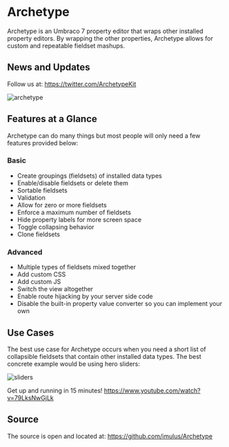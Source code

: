 # Archetype #

Archetype is an Umbraco 7 property editor that wraps other installed property editors. By wrapping the other properties, Archetype allows for custom and repeatable fieldset mashups.

## News and Updates ##
Follow us at: https://twitter.com/ArchetypeKit

![archetype](assets/archetype.png)

## Features at a Glance ##
Archetype can do many things but most people will only need a few features provided below:

### Basic ###
* Create groupings (fieldsets) of installed data types
* Enable/disable fieldsets or delete them
* Sortable fieldsets
* Validation
* Allow for zero or more fieldsets
* Enforce a maximum number of fieldsets
* Hide property labels for more screen space
* Toggle collapsing behavior
* Clone fieldsets

### Advanced ###
* Multiple types of fieldsets mixed together
* Add custom CSS
* Add custom JS
* Switch the view altogether
* Enable route hijacking by your server side code 
* Disable the built-in property value converter so you can implement your own

## Use Cases ##
The best use case for Archetype occurs when you need a short list of collapsible fieldsets that contain other installed data types.  The best concrete example would be using hero sliders:

![sliders](assets/sliders.png)

Get up and running in 15 minutes! https://www.youtube.com/watch?v=79LksNwGjLk

## Source ##
The source is open and located at: https://github.com/imulus/Archetype
